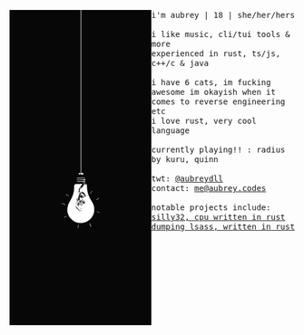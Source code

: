 <p float="left">
  <img src="images/image3.jpg" width="250" align="left">
  <p float="left">
    <samp>
      i'm aubrey | 18 | she/her/hers
      <br>
      <br>
      i like music, cli/tui tools & more
      <br>
      experienced in rust, ts/js, c++/c & java
      <br>
      <br>
      i have 6 cats, im fucking awesome
      im okayish when it comes to reverse engineering etc
      <br>
      i love rust, very cool language
      <br>
      <br>
      <spotify>currently playing!! : radius by kuru, quinn</spotify>
      <br>
      <br>
      twt: 
      <a href="https://twitter.com/aubreydll">@aubreydll</a><br>
      contact: 
      <a href="mailto:me@aubrey.codes">me@aubrey.codes</a><br>
      <br>
      notable projects include:
      <br>
      <a href="https://github.com/aubreyrs/silly32">silly32, cpu written in rust</a><br>
      <a href="https://github.com/aubreyrs/LSASS">dumping lsass, written in rust</a><br>
    </samp>
  </p>
</p>
